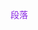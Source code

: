 <!DOCTYPE html>
<html lang="en">
<head>
    <meta charset="UTF-8">
    <title>Title</title>
    <style>
        /*内部样式*/
        .c1{
            color:blue;
        }
    </style>
    <link rel="stylesheet" href="路径" />
    <!--/*外部样式*/-->
</head>
<body>
     <p style="color:blueviolet">段落</p>
     <!--行内样式表-->
</body>
</html>